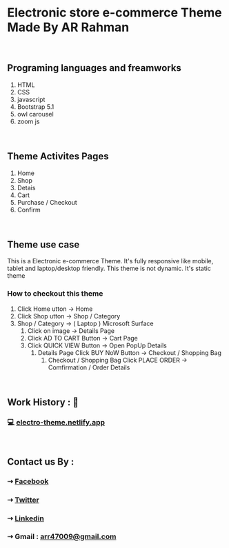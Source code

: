 # Electronic store e-commerce Theme Made By AR Rahman

<br>

## Programing languages and freamworks
1. HTML
2. CSS
3. javascript
4. Bootstrap 5.1
5. owl carousel
6. zoom js


<br>

## Theme Activites Pages
1. Home
2. Shop
3. Detais
4. Cart
5. Purchase / Checkout
6. Confirm

<br>

## Theme use case

<p>This is a Electronic e-commerce Theme. It's fully responsive like mobile, tablet and laptop/desktop friendly. This theme is not dynamic. It's static theme</p>

### How to checkout this theme
1. Click Home utton -> Home
2. Click Shop utton -> Shop / Category 
3. Shop / Category -> ( Laptop ) Microsoft Surface 
    1. Click  on image -> Details Page
    1. Click  AD TO CART  Button -> Cart Page
    1. Click  QUICK VIEW  Button -> Open PopUp Details 
        1. Details Page Click BUY NoW Button -> Checkout / Shopping Bag
            1. Checkout / Shopping Bag Click PLACE ORDER -> Comfirmation / Order Details

<br>

## Work History : 🔗

### 💻 [electro-theme.netlify.app](https://electro-theme.netlify.app/)

<br>

## Contact us By :

### ⇢ [Facebook](https://web.facebook.com/arrahman47/)
### ⇢ [Twitter](https://twitter.com/AR_Rahman47)
### ⇢ [Linkedin](https://www.linkedin.com/in/arrahman73/)
### ⇢ Gmail : arr47009@gmail.com



<!-- all social links 
[gmail]:(arr47009@gmail.com)
[facebook] : (https://web.facebook.com/arrahman47/)
[twitter]: https://twitter.com/AR_Rahman47-->
